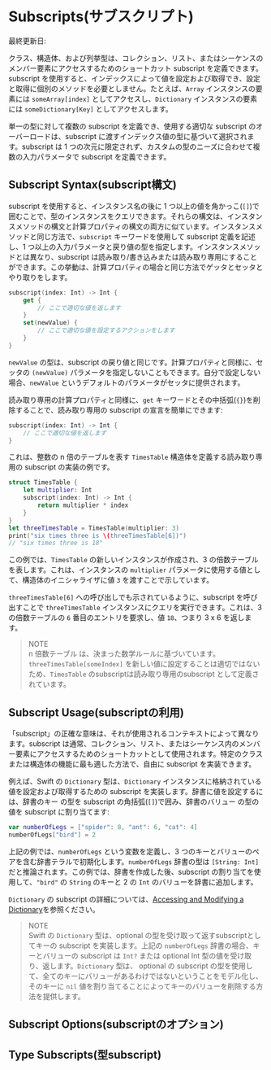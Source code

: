 # Subscripts(サブスクリプト)

最終更新日:

クラス、構造体、および列挙型は、コレクション、リスト、またはシーケンスのメンバー要素にアクセスするためのショートカット subscript を定義できます。subscript を使用すると、インデックスによって値を設定および取得でき、設定と取得に個別のメソッドを必要としません。たとえば、`Array` インスタンスの要素には `someArray[index]` としてアクセスし、`Dictionary` インスタンスの要素には `someDictionary[Key]` としてアクセスします。

単一の型に対して複数の subscript を定義でき、使用する適切な subscript のオーバーロードは、subscript に渡すインデックス値の型に基づいて選択されます。subscript は 1 つの次元に限定されず、カスタムの型のニーズに合わせて複数の入力パラメータで subscript を定義できます。

## Subscript Syntax(subscript構文)

subscript を使用すると、インスタンス名の後に 1 つ以上の値を角かっこ(`[]`)で囲むことで、型のインスタンスをクエリできます。それらの構文は、インスタンスメソッドの構文と計算プロパティの構文の両方に似ています。インスタンスメソッドと同じ方法で、`subscript` キーワードを使用して subscript 定義を記述し、1 つ以上の入力パラメータと戻り値の型を指定します。インスタンスメソッドとは異なり、subscript は読み取り/書き込みまたは読み取り専用にすることができます。この挙動は、計算プロパティの場合と同じ方法でゲッタとセッタとやり取りをします。

```swift
subscript(index: Int) -> Int {
    get {
        // ここで適切な値を返します
    }
    set(newValue) {
        // ここで適切な値を設定するアクションをします
    }
}
```

`newValue` の型は、subscript の戻り値と同じです。計算プロパティと同様に、セッタの `(newValue)` パラメータを指定しないこともできます。自分で設定しない場合、`newValue` というデフォルトのパラメータがセッタに提供されます。

読み取り専用の計算プロパティと同様に、`get` キーワードとその中括弧(`{}`)を削除することで、読み取り専用の subscript の宣言を簡単にできます:

```swift
subscript(index: Int) -> Int {
    // ここで適切な値を返します
}
```

これは、整数の n 倍のテーブルを表す `TimesTable` 構造体を定義する読み取り専用の subscript の実装の例です。

```swift
struct TimesTable {
    let multiplier: Int
    subscript(index: Int) -> Int {
        return multiplier * index
    }
}
let threeTimesTable = TimesTable(multiplier: 3)
print("six times three is \(threeTimesTable[6])")
// "six times three is 18"
```

この例では、`TimesTable` の新しいインスタンスが作成され、3 の倍数テーブルを表します。これは、インスタンスの `multiplier` パラメータに使用する値として、構造体のイニシャライザに値 `3` を渡すことで示しています。

`threeTimesTable[6]` への呼び出しでも示されているように、subscript を呼び出すことで `threeTimesTable` インスタンスにクエリを実行できます。これは、3 の倍数テーブルの `6` 番目のエントリを要求し、値 `18`、つまり 3 x 6 を返します。

> NOTE  
> n 倍数テーブル は、決まった数学ルールに基づいています。`threeTimesTable[someIndex]` を新しい値に設定することは適切ではないため、`TimesTable` のsubscriptは読み取り専用のsubscript として定義されています。

## Subscript Usage(subscriptの利用)

「subscript」の正確な意味は、それが使用されるコンテキストによって異なります。subscript は通常、コレクション、リスト、またはシーケンス内のメンバー要素にアクセスするためのショートカットとして使用されます。特定のクラスまたは構造体の機能に最も適した方法で、自由に subscript を実装できます。

例えば、Swift の `Dictionary` 型は、`Dictionary` インスタンスに格納されている値を設定および取得するための subscript を実装します。辞書に値を設定するには、辞書のキー の型を subscript の角括弧(`[]`)で囲み、辞書のバリュー の型の値を subscript に割り当てます:

```swift
var numberOfLegs = ["spider": 8, "ant": 6, "cat": 4]
numberOfLegs["bird"] = 2
```

上記の例では、`numberOfLegs` という変数を定義し、3 つのキーとバリューのペアを含む辞書テラルで初期化します。`numberOfLegs` 辞書の型は `[String: Int]` だと推論されます。この例では、辞書を作成した後、subscript の割り当てを使用して、`"bird"` の `String` のキーと 2 の `Int` のバリューを辞書に追加します。

`Dictionary` の subscript の詳細については、[Accessing and Modifying a Dictionary](./collection-types.md#accessing-and-modifying-a-dictionary辞書へのアクセスと変更)を参照ください。

> NOTE  
> Swift の `Dictionary` 型は、optional の型を受け取って返すsubscriptとしてキーの subscript を実装します。上記の `numberOfLegs` 辞書の場合、キーとバリューの subscript は `Int?` または optional Int 型の値を受け取り、返します。`Dictionary` 型は、 optional の subscript の型を使用して、全てのキーにバリューがあるわけではないということをモデル化し、そのキーに `nil` 値を割り当てることによってキーのバリューを削除する方法を提供します。

## Subscript Options(subscriptのオプション)

## Type Subscripts(型subscript)
